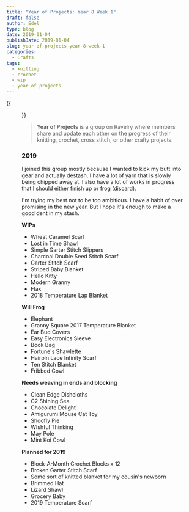 ```yaml
---
title: "Year of Projects: Year 8 Week 1"
draft: false
author: Edel
type: blog
date: 2019-01-04
publishDate: 2019-01-04
slug: year-of-projects-year-8-week-1
categories:
  - Crafts
tags:
  - knitting
  - crochet
  - wip
  - year of projects
---
```


{{<figure src="https://res.cloudinary.com/dvozrk6m8/image/upload/v1546379857/YOP8__12___1__medium2_u9ihd4.jpg" title="Year of Projects">}}

> **Year of Projects** is a group on Ravelry where members share and update each other on the progress of their knitting, crochet, cross stitch, or other crafty projects.

### 2019

I joined this group mostly because I wanted to kick my butt into gear and actually destash. I have a lot of yarn that is slowly being chipped away at. I also have a lot of works in progress that I should either finish up or frog (discard).

I'm trying my best not to be too ambitious. I have a habit of over promising in the new year. But I hope it's enough to make a good dent in my stash.

**WIPs**
* Wheat Caramel Scarf
* Lost in Time Shawl
* Simple Garter Stitch Slippers
* Charcoal Double Seed Stitch Scarf
* Garter Stitch Scarf
* Striped Baby Blanket
* Hello Kitty
* Modern Granny
* Flax
* 2018 Temperature Lap Blanket

**Will Frog**
* Elephant
* Granny Square 2017 Temperature Blanket
* Ear Bud Covers
* Easy Electronics Sleeve
* Book Bag
* Fortune's Shawlette
* Hairpin Lace Infinity Scarf
* Ten Stitch Blanket
* Fribbed Cowl

**Needs weaving in ends and blocking**
* Clean Edge Dishcloths
* C2 Shining Sea
* Chocolate Delight
* Amigurumi Mouse Cat Toy
* Shoofly Pie
* WIshful Thinking
* May Pole
* Mint Koi Cowl

**Planned for 2019**
* Block-A-Month Crochet Blocks x 12
* Broken Garter Stitch Scarf
* Some sort of knitted blanket for my cousin's newborn
* Brimmed Hat
* Lizard Shawl
* Grocery Baby
* 2019 Temperature Scarf
